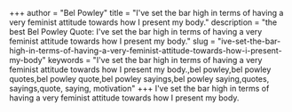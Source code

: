 +++
author = "Bel Powley"
title = "I've set the bar high in terms of having a very feminist attitude towards how I present my body."
description = "the best Bel Powley Quote: I've set the bar high in terms of having a very feminist attitude towards how I present my body."
slug = "ive-set-the-bar-high-in-terms-of-having-a-very-feminist-attitude-towards-how-i-present-my-body"
keywords = "I've set the bar high in terms of having a very feminist attitude towards how I present my body.,bel powley,bel powley quotes,bel powley quote,bel powley sayings,bel powley saying,quotes, sayings,quote, saying, motivation"
+++
I've set the bar high in terms of having a very feminist attitude towards how I present my body.
